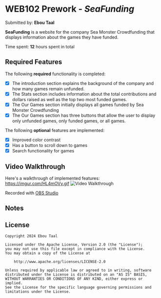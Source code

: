 # WEB102 Prework - *SeaFunding*

Submitted by: **Ebou Taal**

**SeaFunding** is a website for the company Sea Monster Crowdfunding that displays information about the games they have funded.

Time spent: **12** hours spent in total

## Required Features

The following **required** functionality is completed:

* [x] The introduction section explains the background of the company and how many games remain unfunded.
* [x] The Stats section includes information about the total contributions and dollars raised as well as the top two most funded games.
* [x] The Our Games section initially displays all games funded by Sea Monster Crowdfunding
* [x] The Our Games section has three buttons that allow the user to display only unfunded games, only funded games, or all games.

The following **optional** features are implemented:

* [x] Improved color contrast
* [x] Has a button to scroll down to games
* [x] Search functionality for games

## Video Walkthrough

Here's a walkthrough of implemented features:
https://imgur.com/HL4mOVy.gif
<img src='https://i.imgur.com/HL4mOVy.gif' title='Video Walkthrough' width='' alt='Video Walkthrough' />

<!-- Replace this with whatever GIF tool you used! -->
Recorded with [OBS Studio](https://obsproject.com/)
<!-- Recommended tools:
[Kap](https://getkap.co/) for macOS
[ScreenToGif](https://www.screentogif.com/) for Windows
[peek](https://github.com/phw/peek) for Linux. -->

## Notes


## License

    Copyright 2024 Ebou Taal

    Licensed under the Apache License, Version 2.0 (the "License");
    you may not use this file except in compliance with the License.
    You may obtain a copy of the License at

        http://www.apache.org/licenses/LICENSE-2.0

    Unless required by applicable law or agreed to in writing, software
    distributed under the License is distributed on an "AS IS" BASIS,
    WITHOUT WARRANTIES OR CONDITIONS OF ANY KIND, either express or implied.
    See the License for the specific language governing permissions and
    limitations under the License.
